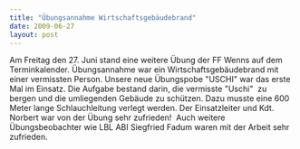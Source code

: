 ```yaml
---
title: "Übungsannahme Wirtschaftsgebäudebrand"
date: 2009-06-27
layout: post
---
```


Am Freitag den 27. Juni stand eine weitere Übung der FF Wenns auf dem Terminkalender. Übungsannahme war ein Wirtschaftsgebäudebrand mit einer vermissten Person. Unsere neue Übungspobe "USCHI" war das erste Mal im Einsatz. Die Aufgabe bestand darin, die vermisste "Uschi"  zu bergen und die umliegenden Gebäude zu schützen. Dazu musste eine 600 Meter lange Schlauchleitung verlegt werden. Der Einsatzleiter und Kdt. Norbert war von der Übung sehr zufrieden!  Auch weitere Übungsbeobachter wie LBL ABI Siegfried Fadum waren mit der Arbeit sehr zufrieden.